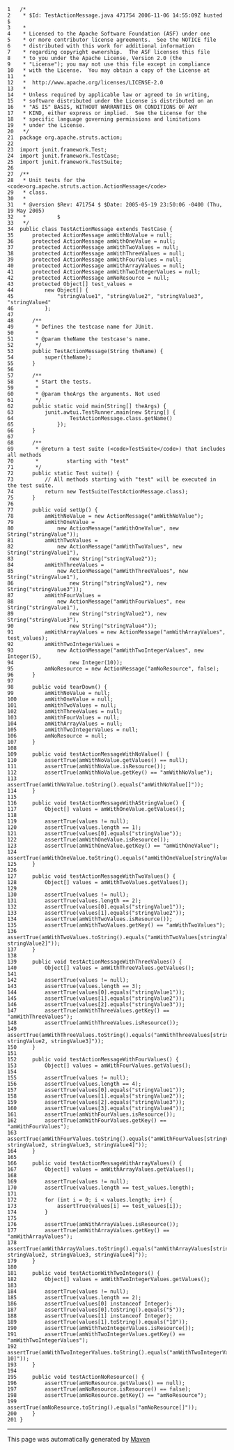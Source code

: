 
    1   /*
    2    * $Id: TestActionMessage.java 471754 2006-11-06 14:55:09Z husted $
    3    *
    4    * Licensed to the Apache Software Foundation (ASF) under one
    5    * or more contributor license agreements.  See the NOTICE file
    6    * distributed with this work for additional information
    7    * regarding copyright ownership.  The ASF licenses this file
    8    * to you under the Apache License, Version 2.0 (the
    9    * "License"); you may not use this file except in compliance
    10   * with the License.  You may obtain a copy of the License at
    11   *
    12   *  http://www.apache.org/licenses/LICENSE-2.0
    13   *
    14   * Unless required by applicable law or agreed to in writing,
    15   * software distributed under the License is distributed on an
    16   * "AS IS" BASIS, WITHOUT WARRANTIES OR CONDITIONS OF ANY
    17   * KIND, either express or implied.  See the License for the
    18   * specific language governing permissions and limitations
    19   * under the License.
    20   */
    21  package org.apache.struts.action;
    22  
    23  import junit.framework.Test;
    24  import junit.framework.TestCase;
    25  import junit.framework.TestSuite;
    26  
    27  /**
    28   * Unit tests for the <code>org.apache.struts.action.ActionMessage</code>
    29   * class.
    30   *
    31   * @version $Rev: 471754 $ $Date: 2005-05-19 23:50:06 -0400 (Thu, 19 May 2005)
    32   *          $
    33   */
    34  public class TestActionMessage extends TestCase {
    35      protected ActionMessage amWithNoValue = null;
    36      protected ActionMessage amWithOneValue = null;
    37      protected ActionMessage amWithTwoValues = null;
    38      protected ActionMessage amWithThreeValues = null;
    39      protected ActionMessage amWithFourValues = null;
    40      protected ActionMessage amWithArrayValues = null;
    41      protected ActionMessage amWithTwoIntegerValues = null;
    42      protected ActionMessage amNoResource = null;
    43      protected Object[] test_values =
    44          new Object[] {
    45              "stringValue1", "stringValue2", "stringValue3", "stringValue4"
    46          };
    47  
    48      /**
    49       * Defines the testcase name for JUnit.
    50       *
    51       * @param theName the testcase's name.
    52       */
    53      public TestActionMessage(String theName) {
    54          super(theName);
    55      }
    56  
    57      /**
    58       * Start the tests.
    59       *
    60       * @param theArgs the arguments. Not used
    61       */
    62      public static void main(String[] theArgs) {
    63          junit.awtui.TestRunner.main(new String[] {
    64                  TestActionMessage.class.getName()
    65              });
    66      }
    67  
    68      /**
    69       * @return a test suite (<code>TestSuite</code>) that includes all methods
    70       *         starting with "test"
    71       */
    72      public static Test suite() {
    73          // All methods starting with "test" will be executed in the test suite.
    74          return new TestSuite(TestActionMessage.class);
    75      }
    76  
    77      public void setUp() {
    78          amWithNoValue = new ActionMessage("amWithNoValue");
    79          amWithOneValue =
    80              new ActionMessage("amWithOneValue", new String("stringValue"));
    81          amWithTwoValues =
    82              new ActionMessage("amWithTwoValues", new String("stringValue1"),
    83                  new String("stringValue2"));
    84          amWithThreeValues =
    85              new ActionMessage("amWithThreeValues", new String("stringValue1"),
    86                  new String("stringValue2"), new String("stringValue3"));
    87          amWithFourValues =
    88              new ActionMessage("amWithFourValues", new String("stringValue1"),
    89                  new String("stringValue2"), new String("stringValue3"),
    90                  new String("stringValue4"));
    91          amWithArrayValues = new ActionMessage("amWithArrayValues", test_values);
    92          amWithTwoIntegerValues =
    93              new ActionMessage("amWithTwoIntegerValues", new Integer(5),
    94                  new Integer(10));
    95          amNoResource = new ActionMessage("amNoResource", false);
    96      }
    97  
    98      public void tearDown() {
    99          amWithNoValue = null;
    100         amWithOneValue = null;
    101         amWithTwoValues = null;
    102         amWithThreeValues = null;
    103         amWithFourValues = null;
    104         amWithArrayValues = null;
    105         amWithTwoIntegerValues = null;
    106         amNoResource = null;
    107     }
    108 
    109     public void testActionMessageWithNoValue() {
    110         assertTrue(amWithNoValue.getValues() == null);
    111         assertTrue(amWithNoValue.isResource());
    112         assertTrue(amWithNoValue.getKey() == "amWithNoValue");
    113         assertTrue(amWithNoValue.toString().equals("amWithNoValue[]"));
    114     }
    115 
    116     public void testActionMessageWithAStringValue() {
    117         Object[] values = amWithOneValue.getValues();
    118 
    119         assertTrue(values != null);
    120         assertTrue(values.length == 1);
    121         assertTrue(values[0].equals("stringValue"));
    122         assertTrue(amWithOneValue.isResource());
    123         assertTrue(amWithOneValue.getKey() == "amWithOneValue");
    124         assertTrue(amWithOneValue.toString().equals("amWithOneValue[stringValue]"));
    125     }
    126 
    127     public void testActionMessageWithTwoValues() {
    128         Object[] values = amWithTwoValues.getValues();
    129 
    130         assertTrue(values != null);
    131         assertTrue(values.length == 2);
    132         assertTrue(values[0].equals("stringValue1"));
    133         assertTrue(values[1].equals("stringValue2"));
    134         assertTrue(amWithTwoValues.isResource());
    135         assertTrue(amWithTwoValues.getKey() == "amWithTwoValues");
    136         assertTrue(amWithTwoValues.toString().equals("amWithTwoValues[stringValue1, stringValue2]"));
    137     }
    138 
    139     public void testActionMessageWithThreeValues() {
    140         Object[] values = amWithThreeValues.getValues();
    141 
    142         assertTrue(values != null);
    143         assertTrue(values.length == 3);
    144         assertTrue(values[0].equals("stringValue1"));
    145         assertTrue(values[1].equals("stringValue2"));
    146         assertTrue(values[2].equals("stringValue3"));
    147         assertTrue(amWithThreeValues.getKey() == "amWithThreeValues");
    148         assertTrue(amWithThreeValues.isResource());
    149         assertTrue(amWithThreeValues.toString().equals("amWithThreeValues[stringValue1, stringValue2, stringValue3]"));
    150     }
    151 
    152     public void testActionMessageWithFourValues() {
    153         Object[] values = amWithFourValues.getValues();
    154 
    155         assertTrue(values != null);
    156         assertTrue(values.length == 4);
    157         assertTrue(values[0].equals("stringValue1"));
    158         assertTrue(values[1].equals("stringValue2"));
    159         assertTrue(values[2].equals("stringValue3"));
    160         assertTrue(values[3].equals("stringValue4"));
    161         assertTrue(amWithFourValues.isResource());
    162         assertTrue(amWithFourValues.getKey() == "amWithFourValues");
    163         assertTrue(amWithFourValues.toString().equals("amWithFourValues[stringValue1, stringValue2, stringValue3, stringValue4]"));
    164     }
    165 
    166     public void testActionMessageWithArrayValues() {
    167         Object[] values = amWithArrayValues.getValues();
    168 
    169         assertTrue(values != null);
    170         assertTrue(values.length == test_values.length);
    171 
    172         for (int i = 0; i < values.length; i++) {
    173             assertTrue(values[i] == test_values[i]);
    174         }
    175 
    176         assertTrue(amWithArrayValues.isResource());
    177         assertTrue(amWithArrayValues.getKey() == "amWithArrayValues");
    178         assertTrue(amWithArrayValues.toString().equals("amWithArrayValues[stringValue1, stringValue2, stringValue3, stringValue4]"));
    179     }
    180 
    181     public void testActionWithTwoIntegers() {
    182         Object[] values = amWithTwoIntegerValues.getValues();
    183 
    184         assertTrue(values != null);
    185         assertTrue(values.length == 2);
    186         assertTrue(values[0] instanceof Integer);
    187         assertTrue(values[0].toString().equals("5"));
    188         assertTrue(values[1] instanceof Integer);
    189         assertTrue(values[1].toString().equals("10"));
    190         assertTrue(amWithTwoIntegerValues.isResource());
    191         assertTrue(amWithTwoIntegerValues.getKey() == "amWithTwoIntegerValues");
    192         assertTrue(amWithTwoIntegerValues.toString().equals("amWithTwoIntegerValues[5, 10]"));
    193     }
    194 
    195     public void testActionNoResource() {
    196         assertTrue(amNoResource.getValues() == null);
    197         assertTrue(amNoResource.isResource() == false);
    198         assertTrue(amNoResource.getKey() == "amNoResource");
    199         assertTrue(amNoResource.toString().equals("amNoResource[]"));
    200     }
    201 }

------------------------------------------------------------------------

This page was automatically generated by [Maven](http://maven.apache.org/)
